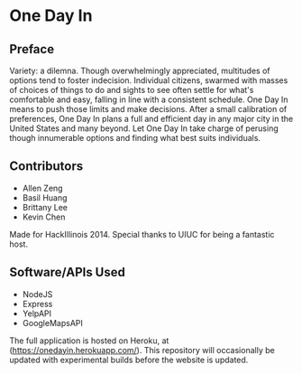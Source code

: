 # One Day In

## Preface

Variety: a dilemna. Though overwhelmingly appreciated, multitudes of options tend to foster indecision. Individual citizens, swarmed with masses of choices of things to do and sights to see often settle for what's comfortable and easy, falling in line with a consistent schedule. One Day In means to push those limits and make decisions. After a small calibration of preferences, One Day In plans a full and efficient day in any major city in the United States and many beyond. Let One Day In take charge of perusing though innumerable options and finding what best suits individuals.

## Contributors

*   Allen Zeng
*   Basil Huang
*   Brittany Lee
*   Kevin Chen

Made for HackIllinois 2014.
Special thanks to UIUC for being a fantastic host.

## Software/APIs Used

*	NodeJS
*	Express
*	YelpAPI
*	GoogleMapsAPI

The full application is hosted on Heroku, at (https://onedayin.herokuapp.com/).
This repository will occasionally be updated with experimental builds before the website is updated.

